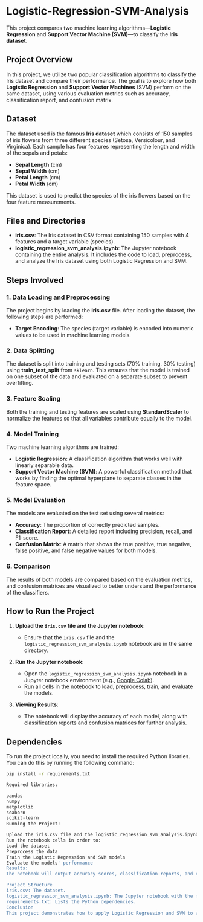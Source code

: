 # Logistic-Regression-SVM-Analysis

This project compares two machine learning algorithms—**Logistic Regression** and **Support Vector Machine (SVM)**—to classify the **Iris dataset**.

## Project Overview

In this project, we utilize two popular classification algorithms to classify the Iris dataset and compare their performance. The goal is to explore how both **Logistic Regression** and **Support Vector Machines** (SVM) perform on the same dataset, using various evaluation metrics such as accuracy, classification report, and confusion matrix.

## Dataset

The dataset used is the famous **Iris dataset** which consists of 150 samples of iris flowers from three different species (Setosa, Versicolour, and Virginica). Each sample has four features representing the length and width of the sepals and petals:

- **Sepal Length** (cm)
- **Sepal Width** (cm)
- **Petal Length** (cm)
- **Petal Width** (cm)

This dataset is used to predict the species of the iris flowers based on the four feature measurements.

## Files and Directories

- **iris.csv**: The Iris dataset in CSV format containing 150 samples with 4 features and a target variable (species).
- **logistic_regression_svm_analysis.ipynb**: The Jupyter notebook containing the entire analysis. It includes the code to load, preprocess, and analyze the Iris dataset using both Logistic Regression and SVM.
  
## Steps Involved

### 1. **Data Loading and Preprocessing**
The project begins by loading the **iris.csv** file. After loading the dataset, the following steps are performed:
- **Target Encoding**: The species (target variable) is encoded into numeric values to be used in machine learning models.
  
### 2. **Data Splitting**
The dataset is split into training and testing sets (70% training, 30% testing) using **train_test_split** from `sklearn`. This ensures that the model is trained on one subset of the data and evaluated on a separate subset to prevent overfitting.

### 3. **Feature Scaling**
Both the training and testing features are scaled using **StandardScaler** to normalize the features so that all variables contribute equally to the model.

### 4. **Model Training**
Two machine learning algorithms are trained:
- **Logistic Regression**: A classification algorithm that works well with linearly separable data.
- **Support Vector Machine (SVM)**: A powerful classification method that works by finding the optimal hyperplane to separate classes in the feature space.

### 5. **Model Evaluation**
The models are evaluated on the test set using several metrics:
- **Accuracy**: The proportion of correctly predicted samples.
- **Classification Report**: A detailed report including precision, recall, and F1-score.
- **Confusion Matrix**: A matrix that shows the true positive, true negative, false positive, and false negative values for both models.

### 6. **Comparison**
The results of both models are compared based on the evaluation metrics, and confusion matrices are visualized to better understand the performance of the classifiers.

## How to Run the Project

1. **Upload the `iris.csv` file and the Jupyter notebook**:
   - Ensure that the `iris.csv` file and the `logistic_regression_svm_analysis.ipynb` notebook are in the same directory.
  
2. **Run the Jupyter notebook**:
   - Open the `logistic_regression_svm_analysis.ipynb` notebook in a Jupyter notebook environment (e.g., [Google Colab](https://colab.research.google.com/)).
   - Run all cells in the notebook to load, preprocess, train, and evaluate the models.

3. **Viewing Results**:
   - The notebook will display the accuracy of each model, along with classification reports and confusion matrices for further analysis.

## Dependencies

To run the project locally, you need to install the required Python libraries. You can do this by running the following command:

```bash
pip install -r requirements.txt

Required libraries:

pandas
numpy
matplotlib
seaborn
scikit-learn
Running the Project:

Upload the iris.csv file and the logistic_regression_svm_analysis.ipynb notebook to your Jupyter notebook environment (e.g., Google Colab or Jupyter Lab).
Run the notebook cells in order to:
Load the dataset
Preprocess the data
Train the Logistic Regression and SVM models
Evaluate the models' performance
Results:
The notebook will output accuracy scores, classification reports, and confusion matrices for both models, along with visualizations for better understanding.

Project Structure
iris.csv: The dataset.
logistic_regression_svm_analysis.ipynb: The Jupyter notebook with the full analysis.
requirements.txt: Lists the Python dependencies.
Conclusion
This project demonstrates how to apply Logistic Regression and SVM to a classic dataset and compare their performance using various metrics. Both algorithms are trained and tested on the same dataset, and the results are analyzed using classification reports and confusion matrices.
